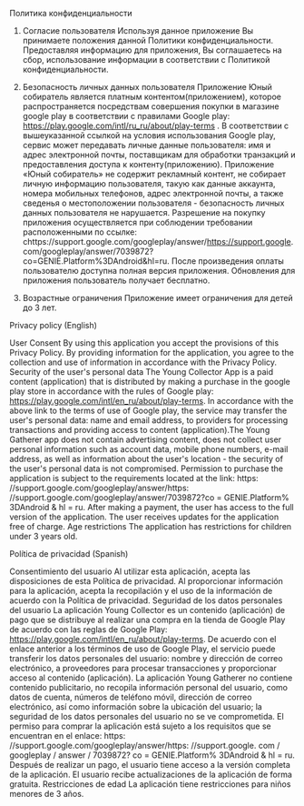 Политика конфиденциальности 

1. Согласие пользователя
Используя данное приложение Вы принимаете положения данной Политики конфиденциальности. Предоставляя информацию для приложения, Вы соглашаетесь на сбор, использование информации в соответствии с Политикой конфиденциальности.

2. Безопасность личных данных пользователя
Приложение Юный собиратель является платным контентом(приложением), которое распространяется посредствам совершения покупки в магазине google play в соответствии с правилами Google play: https://play.google.com/intl/ru_ru/about/play-terms .
В соответствии с вышеуказанной ссылкой на условия использования Google play, сервис может передавать личные данные пользователя: имя и адрес электронной почты, поставщикам для обработки транзакций и предоставления доступа к контенту(приложению). Приложение «Юный собиратель» не содержит рекламный контент, не собирает личную информацию пользователя, такую как данные аккаунта, номера мобильных телефонов, адрес электронной почты, а также сведенья о местоположении пользователя - безопасность личных данных пользователя не нарушается.
Разрешение на покупку приложения осуществляется при соблюдении требовании расположенными по ссылке: сhttps://support.google.com/googleplay/answer/https://support.google.
com/googleplay/answer/7039872?co=GENIE.Platform%3DAndroid&hl=ru. После произведения оплаты пользователю доступна полная версия приложения. Обновления для приложения пользователь
получает бесплатно.  

  3. Возрастные ограничения
 Приложение имеет ограничения для детей до 3 лет.
 
 Privacy policy (English)

User Consent By using this application you accept the provisions of this Privacy Policy. By providing information for the application, you agree to the collection and use of information in accordance with the Privacy Policy. Security of the user's personal data The Young Collector App is a paid content (application) that is distributed by making a purchase in the google play store in accordance with the rules of Google play: https://play.google.com/intl/en_ru/about/play-terms. In accordance with the above link to the terms of use of Google play, the service may transfer the user's personal data: name and email address, to providers for processing transactions and providing access to content (application).The Young Gatherer app does not contain advertising content, does not collect user personal information such as account data, mobile phone numbers, e-mail address, as well as information about the user's location - the security of the user's personal data is not compromised. Permission to purchase the application is subject to the requirements located at the link: https: //support.google.com/googleplay/answer/https: //support.google.com/googleplay/answer/7039872?co = GENIE.Platform% 3DAndroid & hl = ru. After making a payment, the user has access to the full version of the application. The user receives updates for the application free of charge. Age restrictions The application has restrictions for children under 3 years old.

Política de privacidad (Spanish)

Consentimiento del usuario Al utilizar esta aplicación, acepta las disposiciones de esta Política de privacidad. Al proporcionar información para la aplicación, acepta la recopilación y el uso de la información de acuerdo con la Política de privacidad. Seguridad de los datos personales del usuario La aplicación Young Collector es un contenido (aplicación) de pago que se distribuye al realizar una compra en la tienda de Google Play de acuerdo con las reglas de Google Play: https://play.google.com/intl/en_ru/about/play-terms. De acuerdo con el enlace anterior a los términos de uso de Google Play, el servicio puede transferir los datos personales del usuario: nombre y dirección de correo electrónico, a proveedores para procesar transacciones y proporcionar acceso al contenido (aplicación). La aplicación Young Gatherer no contiene contenido publicitario, no recopila información personal del usuario, como datos de cuenta, números de teléfono móvil, dirección de correo electrónico, así como información sobre la ubicación del usuario; la seguridad de los datos personales del usuario no se ve comprometida. El permiso para comprar la aplicación está sujeto a los requisitos que se encuentran en el enlace: https: //support.google.com/googleplay/answer/https: //support.google. com / googleplay / answer / 7039872? co = GENIE.Platform% 3DAndroid & hl = ru. Después de realizar un pago, el usuario tiene acceso a la versión completa de la aplicación. El usuario recibe actualizaciones de la aplicación de forma gratuita. Restricciones de edad La aplicación tiene restricciones para niños menores de 3 años.
